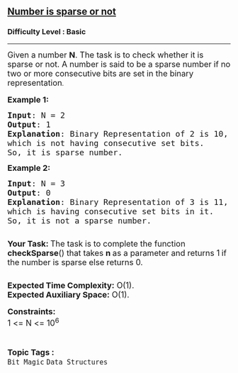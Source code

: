 <h2><a href="https://practice.geeksforgeeks.org/problems/number-is-sparse-or-not-1587115620/1">Number is sparse or not</a></h2><h3>Difficulty Level : Basic</h3><hr><div class="problems_problem_content__Xm_eO"><p><span style="font-size:18px">Given a number <strong>N</strong>.&nbsp;The task is to check whether it is<strong> </strong>sparse or not. A number is said to be a sparse number if no<strong> </strong>two or more consecutive bits are set&nbsp;in the binary representation</span>.<br>
<br>
<span style="font-size:18px"><strong>Example 1:</strong></span></p>

<pre><span style="font-size:18px"><strong>Input</strong>: N = 2
<strong>Output</strong>: 1
<strong>Explanation</strong>: Binary Representation of 2 is 10, 
which is not having consecutive set bits. 
So, it is sparse number.</span></pre>

<p><strong><span style="font-size:18px">Example 2:</span></strong></p>

<pre><span style="font-size:18px"><strong>Input</strong>: N = 3
<strong>Output</strong>: 0
<strong>Explanation</strong>: Binary Representation of 3 is 11, 
which is having consecutive set bits in it. 
So, it is not a sparse number.</span></pre>

<p><br>
<span style="font-size:18px"><strong>Your Task:&nbsp;</strong>The task is to complete the function <strong>checkSparse</strong>() that takes <strong>n </strong>as a parameter and returns 1<strong> </strong>if the number is sparse else returns 0.</span></p>

<p><br>
<span style="font-size:18px"><strong>Expected Time Complexity:</strong>&nbsp;O(1).<br>
<strong>Expected Auxiliary Space:</strong>&nbsp;O(1).</span><br>
<br>
<span style="font-size:18px"><strong>Constraints:</strong><br>
1 &lt;= N &lt;= 10<sup>6</sup></span></p>
</div><br><p><span style=font-size:18px><strong>Topic Tags : </strong><br><code>Bit Magic</code>&nbsp;<code>Data Structures</code>&nbsp;